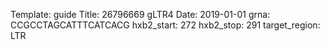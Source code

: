 Template: guide
Title: 26796669 gLTR4
Date: 2019-01-01
grna: CCGCCTAGCATTTCATCACG
hxb2_start: 272
hxb2_stop: 291
target_region: LTR
